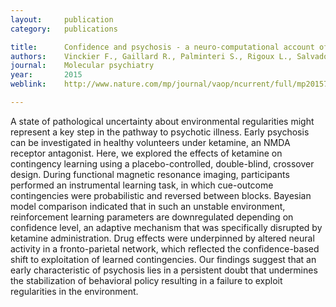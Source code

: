 ```yaml
---
layout:     publication
category:   publications

title:      Confidence and psychosis - a neuro-computational account of contingency learning disruption by NMDA blockade
authors:    Vinckier F., Gaillard R., Palminteri S., Rigoux L., Salvador A., Fornito A., Adapa R., Krebs M.O., Pessiglione M., & Fletcher P.
journal:	Molecular psychiatry
year:       2015
weblink:    http://www.nature.com/mp/journal/vaop/ncurrent/full/mp201573a.html

---
```


A state of pathological uncertainty about environmental regularities might represent a key step in the pathway to psychotic illness. Early psychosis can be investigated in healthy volunteers under ketamine, an NMDA receptor antagonist. Here, we explored the effects of ketamine on contingency learning using a placebo-controlled, double-blind, crossover design. During functional magnetic resonance imaging, participants performed an instrumental learning task, in which cue-outcome contingencies were probabilistic and reversed between blocks. Bayesian model comparison indicated that in such an unstable environment, reinforcement learning parameters are downregulated depending on confidence level, an adaptive mechanism that was specifically disrupted by ketamine administration. Drug effects were underpinned by altered neural activity in a fronto-parietal network, which reflected the confidence-based shift to exploitation of learned contingencies. Our findings suggest that an early characteristic of psychosis lies in a persistent doubt that undermines the stabilization of behavioral policy resulting in a failure to exploit regularities in the environment.